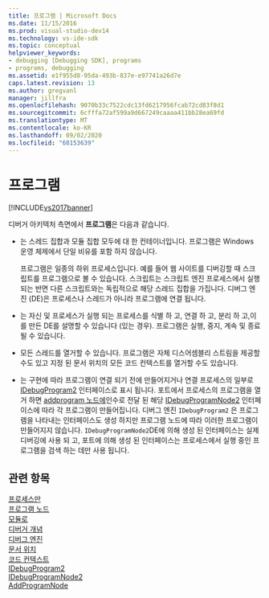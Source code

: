 ```yaml
---
title: 프로그램 | Microsoft Docs
ms.date: 11/15/2016
ms.prod: visual-studio-dev14
ms.technology: vs-ide-sdk
ms.topic: conceptual
helpviewer_keywords:
- debugging [Debugging SDK], programs
- programs, debugging
ms.assetid: e1f955d8-95da-493b-837e-e97741a26d7e
caps.latest.revision: 13
ms.author: gregvanl
manager: jillfra
ms.openlocfilehash: 9070b33c7522cdc13fd6217956fcab72cd83f8d1
ms.sourcegitcommit: 6cfffa72af599a9d667249caaaa411bb28ea69fd
ms.translationtype: MT
ms.contentlocale: ko-KR
ms.lasthandoff: 09/02/2020
ms.locfileid: "68153639"
---
```

# <a name="programs"></a>프로그램
[!INCLUDE[vs2017banner](../../includes/vs2017banner.md)]

디버거 아키텍처 측면에서 **프로그램**은 다음과 같습니다.  
  
- 는 스레드 집합과 모듈 집합 모두에 대 한 컨테이너입니다. 프로그램은 Windows 운영 체제에서 단일 비유를 포함 하지 않습니다.  
  
     프로그램은 일종의 하위 프로세스입니다. 예를 들어 웹 사이트를 디버깅할 때 스크립트를 프로그램으로 볼 수 있습니다. 스크립트는 스크립트 엔진 프로세스에서 실행 되는 반면 다른 스크립트와는 독립적으로 해당 스레드 집합을 가집니다. 디버그 엔진 (DE)은 프로세스나 스레드가 아니라 프로그램에 연결 됩니다.  
  
- 는 자신 및 프로세스가 실행 되는 프로세스를 식별 하 고, 연결 하 고, 분리 하 고,이를 만든 DE를 설명할 수 있습니다 (있는 경우). 프로그램은 실행, 중지, 계속 및 종료 될 수 있습니다.  
  
- 모든 스레드를 열거할 수 있습니다. 프로그램은 자체 디스어셈블리 스트림을 제공할 수도 있고 지정 된 문서 위치의 모든 코드 컨텍스트를 열거할 수도 있습니다.  
  
- 는 구현에 따라 프로그램이 연결 되기 전에 만들어지거나 연결 프로세스의 일부로 [IDebugProgram2](../../extensibility/debugger/reference/idebugprogram2.md) 인터페이스로 표시 됩니다. 포트에서 프로세스의 프로그램을 열거 하면 [addprogram 노드에](../../extensibility/debugger/reference/idebugportnotify2-addprogramnode.md)인수로 전달 된 해당 [IDebugProgramNode2](../../extensibility/debugger/reference/idebugprogramnode2.md) 인터페이스에 따라 각 프로그램이 만들어집니다. 디버그 엔진 `IDebugProgram2` 은 프로그램을 나타내는 인터페이스도 생성 하지만 프로그램 노드에 따라 이러한 프로그램이 만들어지지 않습니다. `IDebugProgramNode2`DE에 의해 생성 된 인터페이스는 실제 디버깅에 사용 되 고, 포트에 의해 생성 된 인터페이스는 프로세스에서 실행 중인 프로그램을 검색 하는 데만 사용 됩니다.  
  
## <a name="see-also"></a>관련 항목  
 [프로세스만](../../extensibility/debugger/processes.md)   
 [프로그램 노드](../../extensibility/debugger/program-nodes.md)   
 [모듈로](../../extensibility/debugger/modules.md)   
 [디버거 개념](../../extensibility/debugger/debugger-concepts.md)   
 [디버그 엔진](../../extensibility/debugger/debug-engine.md)   
 [문서 위치](../../extensibility/debugger/document-position.md)   
 [코드 컨텍스트](../../extensibility/debugger/code-context.md)   
 [IDebugProgram2](../../extensibility/debugger/reference/idebugprogram2.md)   
 [IDebugProgramNode2](../../extensibility/debugger/reference/idebugprogramnode2.md)   
 [AddProgramNode](../../extensibility/debugger/reference/idebugportnotify2-addprogramnode.md)
